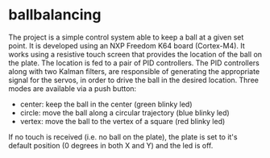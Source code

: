 # ballbalancing
The project is a simple control system able to keep a ball at a given set point.
It is developed using an NXP Freedom K64 board (Cortex-M4).
It works using a resistive touch screen that provides the location of the ball on the plate. The location is fed to a pair of PID controllers. The PID controllers along with two Kalman filters, are responsible of generating the appropriate signal for the servos, in order to drive the ball in the desired location.
Three modes are available via a push button:  
 - center: keep the ball in the center (green blinky led)
 - circle: move the ball along a circular trajectory (blue blinky led) 
 - vertex: move the ball to the vertex of a square (red blinky led)

If no touch is received (i.e. no ball on the plate), the plate is set to it's default position (0 degrees in both X and Y) and the led is off.
